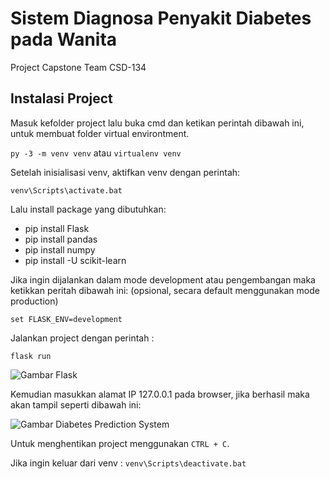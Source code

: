 # Sistem Diagnosa Penyakit Diabetes pada Wanita
Project Capstone Team CSD-134

## Instalasi Project

Masuk kefolder project lalu buka cmd dan ketikan perintah dibawah ini, untuk membuat folder virtual environtment.

`py -3 -m venv venv` atau `virtualenv venv`

Setelah inisialisasi venv, aktifkan venv dengan perintah:

`venv\Scripts\activate.bat`

Lalu install package yang dibutuhkan:

- pip install Flask
- pip install pandas
- pip install numpy
- pip install -U scikit-learn

Jika ingin dijalankan dalam mode development atau pengembangan maka ketikkan peritah dibawah ini: (opsional, secara default menggunakan mode production)

`set FLASK_ENV=development`

Jalankan project dengan perintah :

`flask run`

![Gambar Flask](https://raw.githubusercontent.com/dandia14/project-capstone-team-csd-134/ml/images/flask-run.JPG)

Kemudian masukkan alamat IP 127.0.0.1 pada browser, jika berhasil maka akan tampil seperti dibawah ini:

![Gambar Diabetes Prediction System](https://raw.githubusercontent.com/dandia14/project-capstone-team-csd-134/ml/images/diabetes-prediction-system.JPG)

Untuk menghentikan project menggunakan `CTRL + C`.

Jika ingin keluar dari venv : `venv\Scripts\deactivate.bat`
